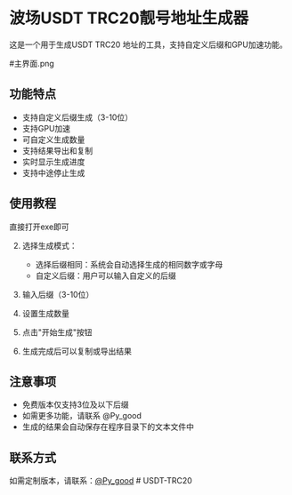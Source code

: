 # 波场USDT TRC20靓号地址生成器

这是一个用于生成USDT TRC20 地址的工具，支持自定义后缀和GPU加速功能。

#主界面.png

## 功能特点

- 支持自定义后缀生成（3-10位）
- 支持GPU加速
- 可自定义生成数量
- 支持结果导出和复制
- 实时显示生成进度
- 支持中途停止生成

## 使用教程
直接打开exe即可

2. 选择生成模式：
   - 选择后缀相同：系统会自动选择生成的相同数字或字母
   - 自定义后缀：用户可以输入自定义的后缀

3. 输入后缀（3-10位）
4. 设置生成数量
5. 点击"开始生成"按钮
6. 生成完成后可以复制或导出结果

## 注意事项

- 免费版本仅支持3位及以下后缀
- 如需更多功能，请联系 @Py_good
- 生成的结果会自动保存在程序目录下的文本文件中

## 联系方式

如需定制版本，请联系：[@Py_good](https://t.me/Py_good) # USDT-TRC20
